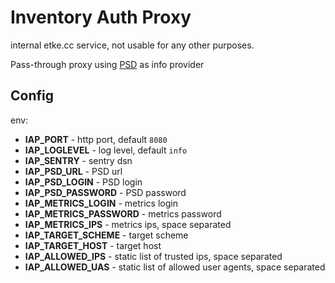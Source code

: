 # Inventory Auth Proxy

internal etke.cc service, not usable for any other purposes.

Pass-through proxy using [PSD](https://gitlab.com/etke.cc/psd) as info provider

## Config

env:

* **IAP_PORT** - http port, default `8080`
* **IAP_LOGLEVEL** - log level, default `info`
* **IAP_SENTRY** - sentry dsn
* **IAP_PSD_URL** - PSD url
* **IAP_PSD_LOGIN** - PSD login
* **IAP_PSD_PASSWORD** - PSD password
* **IAP_METRICS_LOGIN** - metrics login
* **IAP_METRICS_PASSWORD** - metrics password
* **IAP_METRICS_IPS** - metrics ips, space separated
* **IAP_TARGET_SCHEME** - target scheme
* **IAP_TARGET_HOST** - target host
* **IAP_ALLOWED_IPS** - static list of trusted ips, space separated
* **IAP_ALLOWED_UAS** - static list of allowed user agents, space separated

